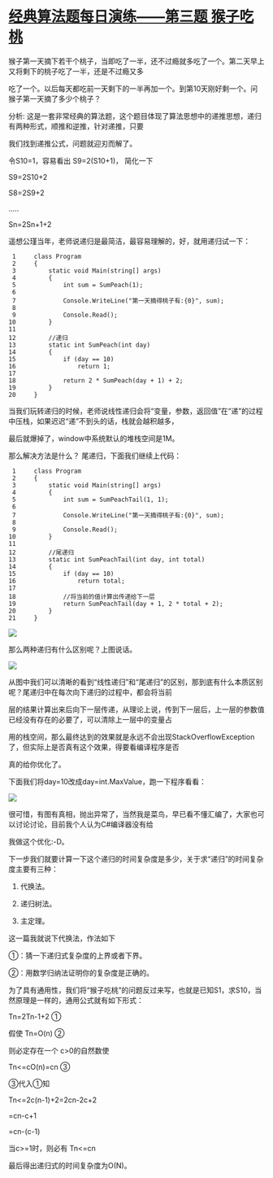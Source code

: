 # [经典算法题每日演练——第三题 猴子吃桃][0]

猴子第一天摘下若干个桃子，当即吃了一半，还不过瘾就多吃了一个。第二天早上又将剩下的桃子吃了一半，还是不过瘾又多

吃了一个。以后每天都吃前一天剩下的一半再加一个。到第10天刚好剩一个。问猴子第一天摘了多少个桃子？

分析: 这是一套非常经典的算法题，这个题目体现了算法思想中的递推思想，递归有两种形式，顺推和逆推，针对递推，只要

我们找到递推公式，问题就迎刃而解了。

令S10=1，容易看出 S9=2(S10+1)， 简化一下 

S9=2S10+2

S8=2S9+2

.....

Sn=2Sn+1+2

遥想公瑾当年，老师说递归是最简洁，最容易理解的，好，就用递归试一下：


     1     class Program
     2     {
     3         static void Main(string[] args)
     4         {
     5             int sum = SumPeach(1);
     6 
     7             Console.WriteLine("第一天摘得桃子有:{0}", sum);
     8 
     9             Console.Read();
    10         }
    11 
    12         //递归
    13         static int SumPeach(int day)
    14         {
    15             if (day == 10)
    16                 return 1;
    17 
    18             return 2 * SumPeach(day + 1) + 2;
    19         }
    20     }



当我们玩转递归的时候，老师说线性递归会将“变量，参数，返回值”在“递”的过程中压栈，如果迟迟“递”不到头的话，栈就会越积越多，

最后就爆掉了，window中系统默认的堆栈空间是1M。

那么解决方法是什么？ 尾递归，下面我们继续上代码：



     1     class Program
     2     {
     3         static void Main(string[] args)
     4         {
     5             int sum = SumPeachTail(1, 1);
     6 
     7             Console.WriteLine("第一天摘得桃子有:{0}", sum);
     8 
     9             Console.Read();
    10         }
    11 
    12         //尾递归
    13         static int SumPeachTail(int day, int total)
    14         {
    15             if (day == 10)
    16                 return total;
    17 
    18             //将当前的值计算出传递给下一层
    19             return SumPeachTail(day + 1, 2 * total + 2);
    20         }
    21     }


![][1]

那么两种递归有什么区别呢？上图说话。

![][2]

从图中我们可以清晰的看到“线性递归”和“尾递归”的区别，那到底有什么本质区别呢？尾递归中在每次向下递归的过程中，都会将当前

层的结果计算出来后向下一层传递，从理论上说，传到下一层后，上一层的参数值已经没有存在的必要了，可以清除上一层中的变量占

用的栈空间，那么最终达到的效果就是永远不会出现StackOverflowException了，但实际上是否真有这个效果，得要看编译程序是否

真的给你优化了。

下面我们将day=10改成day=int.MaxValue，跑一下程序看看：

![][3]

很可惜，有图有真相，抛出异常了，当然我是菜鸟，早已看不懂汇编了，大家也可以讨论讨论，目前我个人认为C#编译器没有给

我做这个优化:-D。

下一步我们就要计算一下这个递归的时间复杂度是多少，关于求“递归”的时间复杂度主要有三种：

1. 代换法。

2. 递归树法。

3. 主定理。

这一篇我就说下代换法，作法如下

①：猜一下递归式复杂度的上界或者下界。

②：用数学归纳法证明你的复杂度是正确的。

为了具有通用性，我们将“猴子吃桃”的问题反过来写，也就是已知S1，求S10，当然原理是一样的，通用公式就有如下形式：

Tn=2Tn-1+2 ① 

假使 Tn=O(n) ②

则必定存在一个 c>0的自然数使

Tn<=cO(n)=cn ③

③代入①知 

Tn<=2c(n-1)+2=2cn-2c+2

=cn-c+1

=cn-(c-1)

当c>=1时，则必有 Tn<=cn 

最后得出递归式的时间复杂度为O(N)。

[0]: http://www.cnblogs.com/huangxincheng/archive/2012/08/08/2628022.html
[1]: http://pic002.cnblogs.com/images/2012/214741/2012080811505679.png
[2]: http://pic002.cnblogs.com/images/2012/214741/2012080811324617.png
[3]: http://pic002.cnblogs.com/images/2012/214741/2012080811525570.png